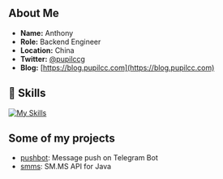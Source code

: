 ## About Me

* **Name:** Anthony
* **Role:** Backend Engineer
* **Location:** China
* **Twitter:** [@pupilccg](https://x.com/pupilccg)
* **Blog:** [https://blog.pupilcc.com](https://blog.pupilcc.com)

## 🧰 Skills

[![My Skills](https://skillicons.dev/icons?i=java,go,ts,js,react,remix,vite,docker&perline=10)](https://skillicons.dev)

## Some of my projects

- [pushbot](https://github.com/pupilcc/pushbot): Message push on Telegram Bot
- [smms](https://github.com/pupilcc/smms): SM.MS API for Java
